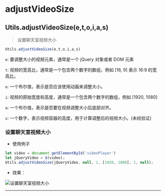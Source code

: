 # adjustVideoSize

## Utils.adjustVideoSize(e,t,o,i,a,s)

> 设置聊天室视频大小

```javascript
Utils.adjustVideoSize(e,t,o,i,a,s)
```

```e```: 要调整大小的视频元素，通常是一个 jQuery 对象或者 DOM 元素

```t```: 视频的宽高比，通常是一个包含两个数字的数组，例如 [16, 9] 表示 16:9 的宽高比。

```o```: 一个布尔值，表示是否应该使用动画来调整大小。

```i```: 视频的原始宽度和高度，通常是一个包含两个数字的数组，例如 [1920, 1080]

```a```: 一个布尔值，表示是否要在视频调整大小后底部对齐。

```s```: 一个数字，表示视频容器的高度，用于计算调整后的视频大小。(未经验证)

### 设置聊天室视频大小

- 使用例子

```javascript
let video = document.getElementById('videoPlayer')
let jQueryVideo = $(video);
Utils.adjustVideoSize(jQueryVideo, null, 1, [1920, 1080], 1, null);
```

- 效果：

![设置聊天室视频大小](https://static.codemao.cn/i/24/4/29/11/1243-EV.png)

---